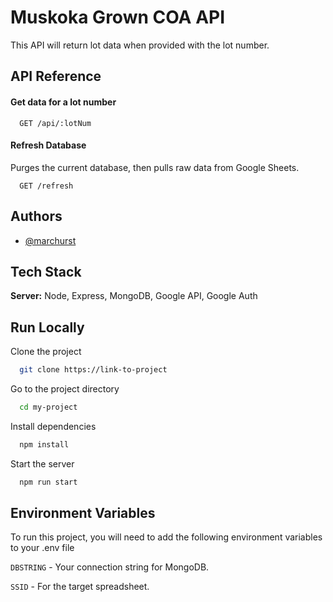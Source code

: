 
# Muskoka Grown COA API

This API will return lot data when provided with the lot number.


## API Reference

#### Get data for a lot number 

```http
  GET /api/:lotNum
```


#### Refresh Database

Purges the current database, then pulls raw data from Google Sheets.
```http
  GET /refresh
```

## Authors

- [@marchurst](https://www.github.com/MarcHurst)



## Tech Stack

**Server:** Node, Express, MongoDB, Google API, Google Auth


## Run Locally

Clone the project

```bash
  git clone https://link-to-project
```

Go to the project directory

```bash
  cd my-project
```

Install dependencies

```bash
  npm install
```

Start the server

```bash
  npm run start
```

## Environment Variables

To run this project, you will need to add the following environment variables to your .env file

`DBSTRING` - Your connection string for MongoDB.

`SSID` - For the target spreadsheet.